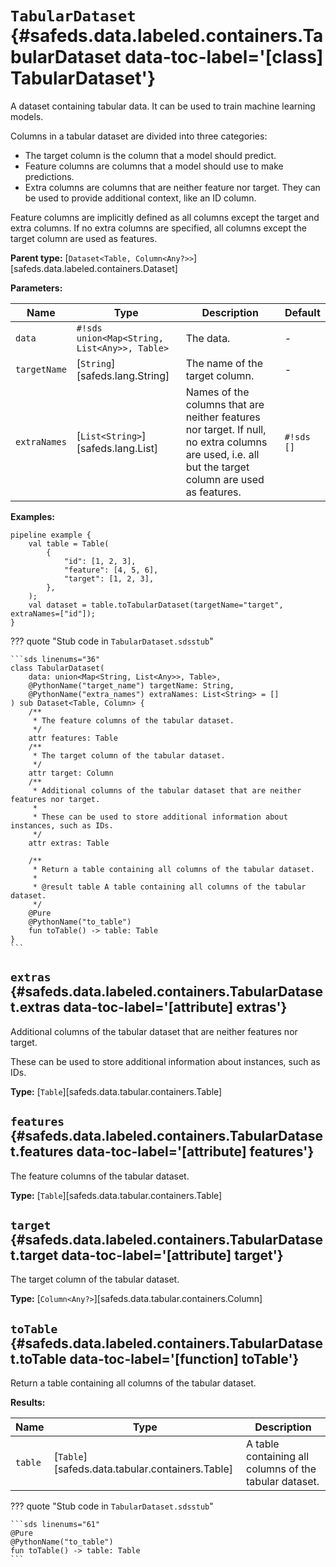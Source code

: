 # <code class="doc-symbol doc-symbol-class"></code> `TabularDataset` {#safeds.data.labeled.containers.TabularDataset data-toc-label='[class] TabularDataset'}

A dataset containing tabular data. It can be used to train machine learning models.

Columns in a tabular dataset are divided into three categories:

- The target column is the column that a model should predict.
- Feature columns are columns that a model should use to make predictions.
- Extra columns are columns that are neither feature nor target. They can be used to provide additional context,
  like an ID column.

Feature columns are implicitly defined as all columns except the target and extra columns. If no extra columns
are specified, all columns except the target column are used as features.

**Parent type:** [`Dataset<Table, Column<Any?>>`][safeds.data.labeled.containers.Dataset]

**Parameters:**

| Name | Type | Description | Default |
|------|------|-------------|---------|
| `data` | `#!sds union<Map<String, List<Any>>, Table>` | The data. | - |
| `targetName` | [`String`][safeds.lang.String] | The name of the target column. | - |
| `extraNames` | [`List<String>`][safeds.lang.List] | Names of the columns that are neither features nor target. If null, no extra columns are used, i.e. all but the target column are used as features. | `#!sds []` |

**Examples:**

```sds
pipeline example {
    val table = Table(
        {
            "id": [1, 2, 3],
            "feature": [4, 5, 6],
            "target": [1, 2, 3],
        },
    );
    val dataset = table.toTabularDataset(targetName="target", extraNames=["id"]);
}
```

??? quote "Stub code in `TabularDataset.sdsstub`"

    ```sds linenums="36"
    class TabularDataset(
        data: union<Map<String, List<Any>>, Table>,
        @PythonName("target_name") targetName: String,
        @PythonName("extra_names") extraNames: List<String> = []
    ) sub Dataset<Table, Column> {
        /**
         * The feature columns of the tabular dataset.
         */
        attr features: Table
        /**
         * The target column of the tabular dataset.
         */
        attr target: Column
        /**
         * Additional columns of the tabular dataset that are neither features nor target.
         *
         * These can be used to store additional information about instances, such as IDs.
         */
        attr extras: Table

        /**
         * Return a table containing all columns of the tabular dataset.
         *
         * @result table A table containing all columns of the tabular dataset.
         */
        @Pure
        @PythonName("to_table")
        fun toTable() -> table: Table
    }
    ```

## <code class="doc-symbol doc-symbol-attribute"></code> `extras` {#safeds.data.labeled.containers.TabularDataset.extras data-toc-label='[attribute] extras'}

Additional columns of the tabular dataset that are neither features nor target.

These can be used to store additional information about instances, such as IDs.

**Type:** [`Table`][safeds.data.tabular.containers.Table]

## <code class="doc-symbol doc-symbol-attribute"></code> `features` {#safeds.data.labeled.containers.TabularDataset.features data-toc-label='[attribute] features'}

The feature columns of the tabular dataset.

**Type:** [`Table`][safeds.data.tabular.containers.Table]

## <code class="doc-symbol doc-symbol-attribute"></code> `target` {#safeds.data.labeled.containers.TabularDataset.target data-toc-label='[attribute] target'}

The target column of the tabular dataset.

**Type:** [`Column<Any?>`][safeds.data.tabular.containers.Column]

## <code class="doc-symbol doc-symbol-function"></code> `toTable` {#safeds.data.labeled.containers.TabularDataset.toTable data-toc-label='[function] toTable'}

Return a table containing all columns of the tabular dataset.

**Results:**

| Name | Type | Description |
|------|------|-------------|
| `table` | [`Table`][safeds.data.tabular.containers.Table] | A table containing all columns of the tabular dataset. |

??? quote "Stub code in `TabularDataset.sdsstub`"

    ```sds linenums="61"
    @Pure
    @PythonName("to_table")
    fun toTable() -> table: Table
    ```

